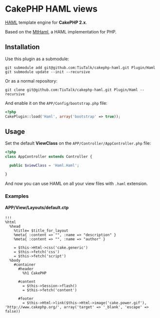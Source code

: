 # CakePHP HAML views

[HAML](http://haml.info/) template engine for **CakePHP 2.x**.

Based on the [MtHaml](https://github.com/arnaud-lb/MtHaml), a HAML implementation for PHP.

## Installation

Use this plugin as a submodule:

```
git submodule add git@github.com:TiuTalk/cakephp-haml.git Plugin/Haml
git submodule update --init --recursive
```

Or as a normal repository:

```git clone git@github.com:TiuTalk/cakephp-haml.git Plugin/Haml --recursive```

And enable it on the `APP/Config/bootstrap.php` file:

```php
<?php
CakePlugin::load('Haml', array('bootstrap' => true));
```

## Usage

Set the default **ViewClass** on the `APP/Controller/AppController.php` file:

```php
<?php
class AppController extends Controller {

  public $viewClass = 'Haml.Haml';

}
```

And now you can use HAML on all your view files with `.haml` extension.

### Examples

#### APP/View/Layouts/default.ctp

```haml
!!!
%html
  %head
    %title= $title_for_layout
    %meta{ :content => "", :name => "description" }
    %meta{ :content => "", :name => "author" }

    = $this->Html->css('cake.generic')
    = $this->fetch('css')
    = $this->fetch('script')
  %body
    #container
      #header
        %h1 CakePHP

      #content
        = $this->Session->flash()
        = $this->fetch('content')

      #footer
        = $this->Html->link($this->Html->image('cake.power.gif'), 'http://www.cakephp.org/', array('target' => '_blank', 'escape' => false))
```
